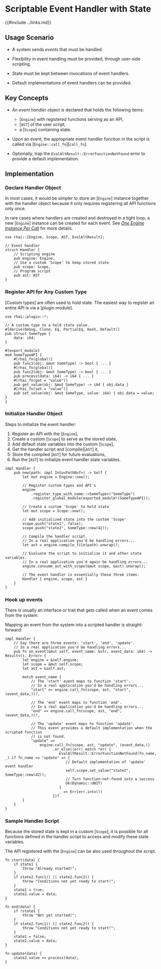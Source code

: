 Scriptable Event Handler with State
==================================

{{#include ../links.md}}


Usage Scenario
--------------

* A system sends _events_ that must be handled.

* Flexibility in event handling must be provided, through user-side scripting.

* State must be kept between invocations of event handlers.

* Default implementations of event handlers can be provided.


Key Concepts
------------

* An _event handler_ object is declared that holds the following items:
  * [`Engine`] with registered functions serving as an API,
  * [`AST`] of the user script,
  * a [`Scope`] containing state.

* Upon an event, the appropriate event handler function in the script is called via [`Engine::call_fn`][`call_fn`].

* Optionally, trap the `EvalAltResult::ErrorFunctionNotFound` error to provide a default implementation.


Implementation
--------------

### Declare Handler Object

In most cases, it would be simpler to store an [`Engine`] instance together with the handler object
because it only requires registering all API functions only once.

In rare cases where handlers are created and destroyed in a tight loop, a new [`Engine`] instance
can be created for each event. See [_One Engine Instance Per Call_](parallel.md) for more details.

```rust,no_run
use rhai::{Engine, Scope, AST, EvalAltResult};

// Event handler
struct Handler {
    // Scripting engine
    pub engine: Engine,
    // Use a custom 'Scope' to keep stored state
    pub scope: Scope,
    // Program script
    pub ast: AST
}
```

### Register API for Any Custom Type

[Custom types] are often used to hold state. The easiest way to register an entire API is via a [plugin module].

```rust,no_run
use rhai::plugin::*;

// A custom type to a hold state value.
#[derive(Debug, Clone, Eq, PartialEq, Hash, Default)]
pub struct SomeType {
    data: i64;
}

#[export_module]
mod SomeTypeAPI {
    #[rhai_fn(global)]
    pub func1(obj: &mut SomeType) -> bool { ... }
    #[rhai_fn(global)]
    pub func2(obj: &mut SomeType) -> bool { ... }
    pub process(data: i64) -> i64 { ... }
    #[rhai_fn(get = "value")]
    pub get_value(obj: &mut SomeType) -> i64 { obj.data }
    #[rhai_fn(set = "value")]
    pub set_value(obj: &mut SomeType, value: i64) { obj.data = value; }
}
```

### Initialize Handler Object

Steps to initialize the event handler:

1. Register an API with the [`Engine`],
2. Create a custom [`Scope`] to serve as the stored state,
3. Add default state variables into the custom [`Scope`],
4. Get the handler script and [compile][`AST`] it,
5. Store the compiled [`AST`] for future evaluations,
6. Run the [`AST`] to initialize event handler state variables.

```rust,no_run
impl Handler {
    pub new(path: impl Into<PathBuf>) -> Self {
        let mut engine = Engine::new();

        // Register custom types and API's
        engine
            .register_type_with_name::<SomeType>("SomeType")
            .register_global_module(exported_module!(SomeTypeAPI));

        // Create a custom 'Scope' to hold state
        let mut scope = Scope::new();

        // Add initialized state into the custom 'Scope'
        scope.push("state1", false);
        scope.push("state2", SomeType::new(42));

        // Compile the handler script.
        // In a real application you'd be handling errors...
        let ast = engine.compile_file(path).unwrap();

        // Evaluate the script to initialize it and other state variables.
        // In a real application you'd again be handling errors...
        engine.consume_ast_with_scope(&mut scope, &ast).unwrap();

        // The event handler is essentially these three items:
        Handler { engine, scope, ast }
    }
}
```

### Hook up events

There is usually an interface or trait that gets called when an event comes from the system.

Mapping an event from the system into a scripted handler is straight-forward:

```rust,no_run
impl Handler {
    // Say there are three events: 'start', 'end', 'update'.
    // In a real application you'd be handling errors...
    pub fn on_event(&mut self, event_name: &str, event_data: i64) -> Result<(), Error> {
        let engine = &self.engine;
        let scope = &mut self.scope;
        let ast = &self.ast;

        match event_name {
            // The 'start' event maps to function 'start'.
            // In a real application you'd be handling errors...
            "start" => engine.call_fn(scope, ast, "start", (event_data,))?,

            // The 'end' event maps to function 'end'.
            // In a real application you'd be handling errors...
            "end" => engine.call_fn(scope, ast, "end", (event_data,))?,

            // The 'update' event maps to function 'update'.
            // This event provides a default implementation when the scripted function
            // is not found.
            "update" =>
                engine.call_fn(scope, ast, "update", (event_data,))
                      .or_else(|err| match *err {
                         EvalAltResult::ErrorFunctionNotFound(fn_name, _) if fn_name == "update" => {
                            // Default implementation of 'update' event handler
                            self.scope.set_value("state2", SomeType::new(42));
                            // Turn function-not-found into a success
                            Ok(Dynamic::UNIT)
                         }
                         _ => Err(err.into())
                      })?
        }
    }
}
```

### Sample Handler Script

Because the stored state is kept in a custom [`Scope`], it is possible for all functions defined
in the handler script to access and modify these state variables.

The API registered with the [`Engine`] can be also used throughout the script.

```rust,no_run
fn start(data) {
    if state1 {
        throw "Already started!";
    }
    if state2.func1() || state2.func2() {
        throw "Conditions not yet ready to start!";
    }
    state1 = true;
    state2.value = data;
}

fn end(data) {
    if !state1 {
        throw "Not yet started!";
    }
    if state2.func1() || state2.func2() {
        throw "Conditions not yet ready to start!";
    }
    state1 = false;
    state2.value = data;
}

fn update(data) {
    state2.value += process(data);
}
```
